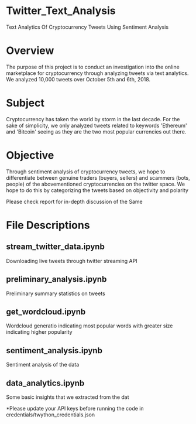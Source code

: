 # Twitter_Text_Analysis
Text Analytics Of Cryptocurrency Tweets Using Sentiment Analysis

# Overview
The purpose of this project is to conduct an investigation into the online marketplace for cryptocurrency through analyzing tweets via text analytics. We analyzed 10,000 tweets over October 5th and 6th, 2018.

# Subject
Cryptocurrency has taken the world by storm in the last decade. For the sake of simplicity, we only analyzed tweets related to keywords 'Ethereum' and 'Bitcoin' seeing as they are the two most popular currencies out there.

# Objective
Through sentiment analysis of cryptocurrency tweets, we hope to differentiate between genuine traders (buyers, sellers) and scammers (bots, people) of the abovementioned cryptocurrencies on the twitter space. We hope to do this by categorizing the tweets based on objectivity and polarity

Please check report for in-depth discussion of the Same

# File Descriptions

## stream_twitter_data.ipynb 
Downloading live tweets through twitter streaming API

## preliminary_analysis.ipynb
Preliminary summary statistics on tweets

## get_wordcloud.ipynb
Wordcloud generatio indicating most popular words with greater size indicating higher popularity

## sentiment_analysis.ipynb
Sentiment analysis of the data

## data_analytics.ipynb
Some basic insights that we extracted from the dat

*Please update your API keys before running the code in credentials/twython_credentials.json
